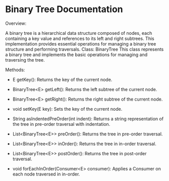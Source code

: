 # Binary Tree Documentation

Overview:

A binary tree is a hierarchical data structure composed of nodes, each containing a key value and references to its left and right subtrees. This implementation provides essential operations for managing a binary tree structure and performing traversals. Class: BinaryTree<E> This class represents a binary tree and implements the basic operations for managing and traversing the tree.

Methods:

* E getKey(): Returns the key of the current node.
  
* BinaryTree&lt;E&gt; getLeft(): Returns the left subtree of the current node.
  
* BinaryTree&lt;E&gt; getRight(): Returns the right subtree of the current node.
  
* void setKey(E key): Sets the key of the current node.
  
* String asIndentedPreOrder(int indent): Returns a string representation of the tree in pre-order traversal with indentation.
  
* List<BinaryTree&lt;E&gt;> preOrder(): Returns the tree in pre-order traversal.
  
* List<BinaryTree&lt;E&gt;> inOrder(): Returns the tree in in-order traversal.
  
* List<BinaryTree&lt;E&gt;> postOrder(): Returns the tree in post-order traversal.
  
* void forEachInOrder(Consumer&lt;E&gt; consumer): Applies a Consumer<E> on each node traversed in in-order.
